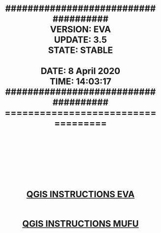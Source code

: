<h1 align="center">
           <b>#####################################</b><br>
           <b>VERSION: EVA</b><br> 
           <b>UPDATE: 3.5</b><br> 
           <b>STATE: STABLE</b><br><br>
           <b>DATE: 8 April 2020</b><br>
           <b>TIME: 14:03:17</b><br>
           <b>#####################################</b><br>  
           <b>===================================</b><br><br><br><br><br><br>

[QGIS INSTRUCTIONS EVA](https://github.com/onthelink-nl/scripts/blob/master/EVA/qgis/EVA/Tutorials/INSTRUCTIONS/QGIS%20Instructions.pdf "PDF")<br><br>

[QGIS INSTRUCTIONS MUFU](https://github.com/onthelink-nl/scripts/blob/master/MUFU/qgis/MUFU/Tutorials/INSTRUCTIONS/QGIS%20Instructions.pdf "PDF")
